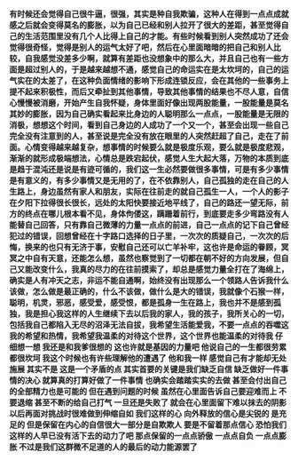 **有时候还会觉得自己很牛逼，很强，其实是种自我欺骗，这种人在得到一点点成就感之后就会变得莫名的膨胀，以为自己已经和别人拉开了很大的差距，甚至觉得自己的生活范围里没有几个人比得上自己的才能。有些时候看到别人突然成功了还会觉得很奇怪，觉得是别人的运气太好了吧，然后在心里面暗暗的把自己和别人比较，自我感觉没差多少啊，就算有差距也没想象中的那么大，并且自己也有一些方面是超过别人的，于是越来越想不通，感觉自己的命运实在是太坎坷的，自己的运气实在的太差了，在这种负面情绪的影响下形成连锁反应，会在其他的一些事务上提不起来积极性，而后又牵扯到其他事情，导致其他事情的结果也不尽人意，自信心慢慢被消磨，开始产生自我怀疑，身体里面好像出现两股能量，一股能量是莫名其妙的膨胀，因为自己确实看起来比身边的人聪明那么一点点，一股能量是无限的消极，想想这个时间，看到自己身边的人成功了一个又一个，甚至会出现一些自己完全没有注意到的人，甚至说是完全没有放在眼里的人突然赶超了自己，走在了前面。心情变得越来越复杂，想事情的时候要么就是极度乐观，要么就是极度悲观，渐渐的就形成极端想法，心情总是跌宕起伏，感觉人生大起大落，万物的本质到底是趋于混沌还是说是有迹可循的，我们这一生必然要做很多事情，可是有多少事情是有意义的，有多少事情又是无用的了，在不依靠别人，自己孤独的走在自己的人生路上，身边虽然有家人和朋友，实际在往前走的就自己孤生一人，一个人的影子在夕阳下拉得很长很长，远处的太阳快要接近地平线了，自己的路还一望无际，前方的终点在哪儿根本看不见，身体佝偻这，蹒跚着前行，到底要走多少弯路没有人能替自己回答，只有靠自己微薄的力量一点点的前进，自己一点点的记下自己曾经犯过的错误，回想曾经在十字路口选择的日子里，一次次的质疑自己，一次次的后悔，换来的也只有无济于事，安慰自己还可以亡羊补牢，这也许是命运的眷顾，冥冥之中自有天意，还能怎么想，虽然也察觉到了一切都在朝不好的方向发展，但自己又能改变什么，我真的尽力的在往前摸索了，却总是感觉力量全打在了海绵上，确实是人有冲天之志，非运不能自通啊，始终没有出现那么一个领路人告诉我什么该做，怎么做是最正确的，什么不该做，做什么是大的错误，我就像个石猴一样，聪明，机灵，邪恶，感受爱，感受恨，都是孤身一生在路上，我也并不是感到孤独，我是担心我这样的人生继续下去以后我的家人，我的孩子，我所关心的一切，包括我自己都陷入无尽的沼泽无法自拔，我希望生活能爱我，不要一点点的吞噬这我的希望和热情，我希望我温柔的对待这个世界，这个世界也能温柔的对待我 仔细想一想 我还是和我爹很想的 这也许就是基因的力量吧 他说自己的一生都很劳累 都很坎坷 我这个时候也有许些理解他的遭遇了 他和我一样 感觉自己有才能却无处施展 其实不是 这是一个矛盾的点 其实首要的关键是我们缺乏自信 缺乏做好一件事情的决心 就算真的打算好做了一件事情 也确实会踏踏实实的去做 甚至会付出自己的全部精力也是可能的 但在遇到问题的时候 虽然在心里面告诉自己要迎难而上 不要退缩 甚至不断的给自己打气 一旦还是失败了 就会在心里面留下难以抹去的阴影 以后再面对挑战时很难做到伸缩自如 我们这样的心 向外释放的信心是尖锐的 是充足的 但是保留在内心的自信很大一部分是自欺欺人 要是不留着那点信心 恐怕我们这样的人早已没有活下去的动力了吧 那点保留的一点点骄傲 一点点自负 一点点膨胀 不过是我们这群微不足道的人的最后的动力能源罢了**

